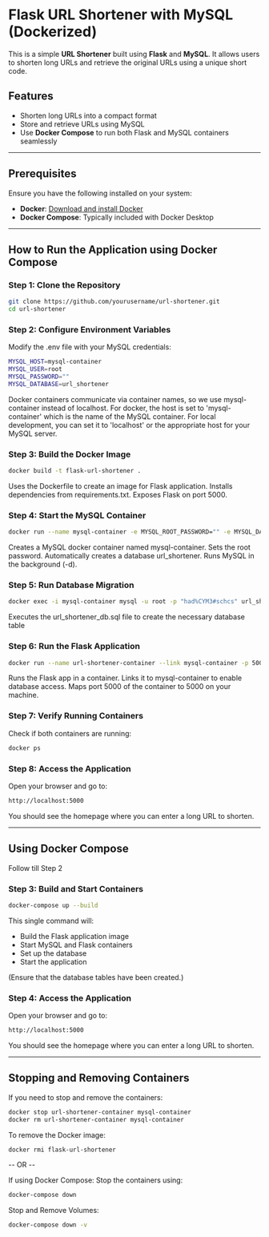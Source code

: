 # Flask URL Shortener with MySQL (Dockerized)

This is a simple **URL Shortener** built using **Flask** and **MySQL**. It allows users to shorten long URLs and retrieve the original URLs using a unique short code.

## **Features**
- Shorten long URLs into a compact format
- Store and retrieve URLs using MySQL
- Use **Docker Compose** to run both Flask and MySQL containers seamlessly

---

## **Prerequisites**
Ensure you have the following installed on your system:
- **Docker**: [Download and install Docker](https://www.docker.com/get-started)
- **Docker Compose**: Typically included with Docker Desktop

---

## **How to Run the Application using Docker Compose**

### **Step 1: Clone the Repository**
```sh
git clone https://github.com/yourusername/url-shortener.git
cd url-shortener
```

### **Step 2: Configure Environment Variables**
Modify the .env file with your MySQL credentials:
```sh
MYSQL_HOST=mysql-container
MYSQL_USER=root
MYSQL_PASSWORD=""
MYSQL_DATABASE=url_shortener
```
Docker containers communicate via container names, so we use mysql-container instead of localhost.
For docker, the host is set to 'mysql-container' which is the name of the MySQL container.
For local development, you can set it to 'localhost' or the appropriate host for your MySQL server.

### **Step 3: Build the Docker Image**
```sh
docker build -t flask-url-shortener .
```
Uses the Dockerfile to create an image for Flask application.
Installs dependencies from requirements.txt.
Exposes Flask on port 5000.

### **Step 4: Start the MySQL Container**
```sh
docker run --name mysql-container -e MYSQL_ROOT_PASSWORD="" -e MYSQL_DATABASE=url_shortener -p 3307:3306 -d mysql:latest
```
Creates a MySQL docker container named mysql-container.
Sets the root password.
Automatically creates a database url_shortener.
Runs MySQL in the background (-d).

### **Step 5: Run Database Migration**
```sh
docker exec -i mysql-container mysql -u root -p "had%CYM3#schcs" url_shortener < url_shortener_db_3307.sql
```
Executes the url_shortener_db.sql file to create the necessary database table

### **Step 6: Run the Flask Application**
```sh
docker run --name url-shortener-container --link mysql-container -p 5000:5000 -d flask-url-shortener
```
Runs the Flask app in a container.
Links it to mysql-container to enable database access.
Maps port 5000 of the container to 5000 on your machine.

### **Step 7: Verify Running Containers**
Check if both containers are running:
```sh
docker ps
```

### **Step 8: Access the Application**
Open your browser and go to:
```sh
http://localhost:5000
```
You should see the homepage where you can enter a long URL to shorten.

---

## **Using Docker Compose**
Follow till Step 2

### **Step 3: Build and Start Containers**
```sh
docker-compose up --build
```
This single command will:
- Build the Flask application image
- Start MySQL and Flask containers
- Set up the database
- Start the application

(Ensure that the database tables have been created.)

### **Step 4: Access the Application**
Open your browser and go to:
```sh
http://localhost:5000
```
You should see the homepage where you can enter a long URL to shorten.

---

## **Stopping and Removing Containers**
If you need to stop and remove the containers:
```sh
docker stop url-shortener-container mysql-container
docker rm url-shortener-container mysql-container
```

To remove the Docker image:
```sh
docker rmi flask-url-shortener
```

-- OR --

If using Docker Compose:
Stop the containers using:
```sh
docker-compose down
```

Stop and Remove Volumes:
```sh
docker-compose down -v
```